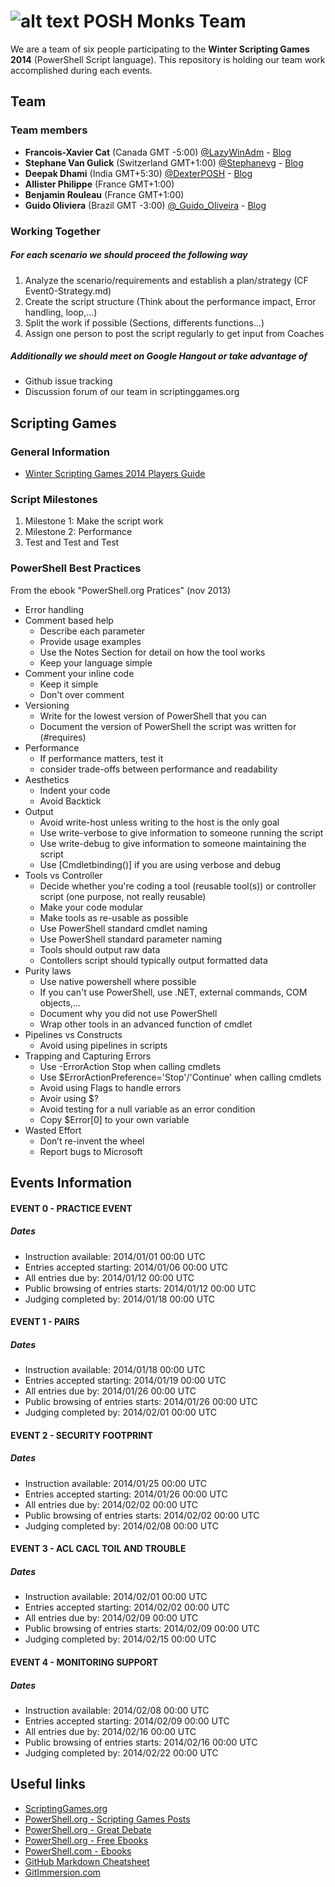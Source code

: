 ![alt text](https://encrypted-tbn0.gstatic.com/images?q=tbn:ANd9GcSwr7yx4w1aaa5wDhPJ8PvJS3uqfkZC__ODU3a32ZscsvQy8qeo "Winter Scripting Games 2014")
POSH Monks Team
========================


We are a team of six people participating to the **Winter Scripting Games 2014** (PowerShell Script language).
This repository is holding our team work accomplished during each events.



Team
-------

### Team members

* **Francois-Xavier Cat** (Canada GMT -5:00) [@LazyWinAdm](https://twitter.com/LazyWinAdm) - [Blog](http://lazywinadmin.com)
* **Stephane Van Gulick** (Switzerland GMT+1:00) [@Stephanevg](https://twitter.com/Stephanevg) - [Blog](http://powershelldistrict.com)
* **Deepak Dhami** (India GMT+5:30) [@DexterPOSH](https://twitter.com/DexterPOSH) - [Blog](http://dexterposh.blogspot.ca/)
* **Allister Philippe** (France GMT+1:00)
* **Benjamin Rouleau** (France GMT+1:00)
* **Guido Oliviera** (Brazil GMT -3:00) [@_Guido_Oliveira](https://twitter.com/_Guido_Oliveira) - [Blog](http://guidooliveira.com/)


### Working Together

##### For each scenario we should proceed the following way

1. Analyze the scenario/requirements and establish a plan/strategy (CF Event0-Strategy.md)
2. Create the script structure (Think about the performance impact, Error handling, loop,...)
3. Split the work if possible (Sections, differents functions...)
4. Assign one person to post the script regularly to get input from Coaches

##### Additionally we should meet on Google Hangout or take advantage of

* Github issue tracking
* Discussion forum of our team in scriptinggames.org





Scripting Games
-------

### General Information
* [Winter Scripting Games 2014 Players Guide](http://scriptinggames.org/games/2014WinterSGPlayersGuide.pdf)

### Script Milestones

1. Milestone 1: Make the script work
2. Milestone 2: Performance
3. Test and Test and Test

### PowerShell Best Practices
From the ebook "PowerShell.org Pratices" (nov 2013)

* Error handling
* Comment based help
  * Describe each parameter
  * Provide usage examples
  * Use the Notes Section for detail on how the tool works
  * Keep your language simple
* Comment your inline code
  * Keep it simple
  * Don't over comment
* Versioning
  * Write for the lowest version of PowerShell that you can
  * Document the version of PowerShell the script was written for (#requires)
* Performance
  * If performance matters, test it
  * consider trade-offs between performance and readability
* Aesthetics
  * Indent your code
  * Avoid Backtick
* Output
  * Avoid write-host unless writing to the host is the only goal
  * Use write-verbose to give information to someone running the script
  * Use write-debug to give information to someone maintaining the script
  * Use [Cmdletbinding()] if you are using verbose and debug
* Tools vs Controller
  * Decide whether you're coding a tool (reusable tool(s)) or controller script (one purpose, not really reusable)
  * Make your code modular
  * Make tools as re-usable as possible
  * Use PowerShell standard cmdlet naming
  * Use PowerShell standard parameter naming
  * Tools should output raw data
  * Contollers script should typically output formatted data
* Purity laws
  * Use native powershell where possible
  * If you can't use PowerShell, use .NET, external commands, COM objects,...
  * Document why you did not use PowerShell
  * Wrap other tools in an advanced function of cmdlet
* Pipelines vs Constructs
  * Avoid using pipelines in scripts
* Trapping and Capturing Errors
  * Use -ErrorAction Stop when calling cmdlets
  * Use $ErrorActionPreference='Stop'/'Continue' when calling cmdlets
  * Avoid using Flags to handle errors
  * Avoir using $?
  * Avoid testing for a null variable as an error condition
  * Copy $Error[0] to your own variable
* Wasted Effort
  * Don’t re-invent the wheel
  * Report bugs to Microsoft





## Events Information


#### EVENT 0 - PRACTICE EVENT

##### Dates
* Instruction available: 2014/01/01 00:00 UTC
* Entries accepted starting: 2014/01/06 00:00 UTC
* All entries due by: 2014/01/12 00:00 UTC
* Public browsing of entries starts: 2014/01/12 00:00 UTC
* Judging completed by: 2014/01/18 00:00 UTC

#### EVENT 1 - PAIRS

##### Dates
* Instruction available: 2014/01/18 00:00 UTC
* Entries accepted starting: 2014/01/19 00:00 UTC
* All entries due by: 2014/01/26 00:00 UTC
* Public browsing of entries starts: 2014/01/26 00:00 UTC
* Judging completed by: 2014/02/01 00:00 UTC

#### EVENT 2 - SECURITY FOOTPRINT

##### Dates
* Instruction available: 2014/01/25 00:00 UTC
* Entries accepted starting: 2014/01/26 00:00 UTC
* All entries due by: 2014/02/02 00:00 UTC
* Public browsing of entries starts: 2014/02/02 00:00 UTC
* Judging completed by: 2014/02/08 00:00 UTC

#### EVENT 3 - ACL CACL TOIL AND TROUBLE

##### Dates
* Instruction available: 2014/02/01 00:00 UTC
* Entries accepted starting: 2014/02/02 00:00 UTC
* All entries due by: 2014/02/09 00:00 UTC
* Public browsing of entries starts: 2014/02/09 00:00 UTC
* Judging completed by: 2014/02/15 00:00 UTC


#### EVENT 4 - MONITORING SUPPORT

##### Dates
* Instruction available: 2014/02/08 00:00 UTC
* Entries accepted starting: 2014/02/09 00:00 UTC
* All entries due by: 2014/02/16 00:00 UTC
* Public browsing of entries starts: 2014/02/16 00:00 UTC
* Judging completed by: 2014/02/22 00:00 UTC


Useful links
-------

* [ScriptingGames.org](http://ScriptingGames.org)
* [PowerShell.org - Scripting Games Posts](http://powershell.org/wp/category/announcements/scripting-games/)
* [PowerShell.org - Great Debate](http://powershell.org/wp/category/great-debates/)
* [PowerShell.org - Free Ebooks](http://powershell.org/wp/newsletter/)
* [PowerShell.com - Ebooks](http://powershell.com/cs/media/28/default.aspx)
* [GitHub Markdown Cheatsheet](https://github.com/adam-p/markdown-here/wiki/Markdown-Cheatsheet)
* [GitImmersion.com](http://gitimmersion.com)
